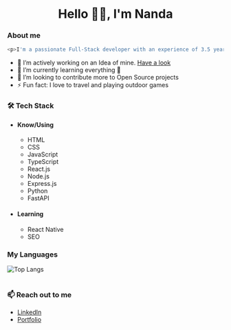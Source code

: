 <h1 align="center">Hello 👋🏻, I'm Nanda</h1>

### About me

```javascript
<p>I'm a passionate Full-Stack developer with an experience of 3.5 years in MERN stack</p>
```

- 🔭 I’m actively working on an Idea of mine. [Have a look](easyonlinetools.org)
- 🌱 I’m currently learning everything 🤣
- 👯 I’m looking to contribute more to Open Source projects
- ⚡ Fun fact: I love to travel and playing outdoor games

### 🛠 Tech Stack

  - #### Know/Using
    - HTML
    - CSS
    - JavaScript
    - TypeScript
    - React.js
    - Node.js
    - Express.js
    - Python
    - FastAPI

  - #### Learning
    - React Native
    - SEO

### My Languages
![Top Langs](https://github-readme-stats.vercel.app/api/top-langs/?username=nandavikas&langs_count_private=true&show_icons=true&theme=radical&layout=compact)<br><br>

### 📫 Reach out to me
  - [LinkedIn](https://www.linkedin.com/in/nandavikas/)
  - [Portfolio](https://nandavikas.com/)






